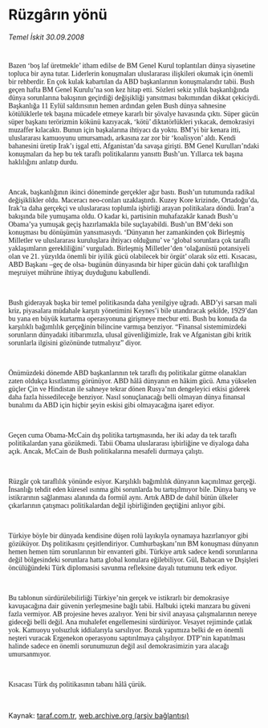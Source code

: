 # Rüzgârın yönü

*Temel İskit 30.09.2008*

<div class="taraf_structure_2col_1zq">
<div class="margen_n">



 <p><sub><font face="Times New Roman TUR"><br/>
<p>Bazen ‘boş laf üretmekle’ itham edilse de BM Genel Kurul toplantıları dünya siyasetine topluca bir ayna tutar. Liderlerin konuşmaları uluslararası ilişkileri okumak için önemli bir rehberdir. En çok kulak kabartılan da ABD başkanlarının konuşmalarıdır tabii. Bush geçen hafta BM Genel Kurulu’na son kez hitap etti. Sözleri sekiz yıllık başkanlığında dünya sorunlarına bakışının geçirdiği değişikliği yansıtması bakımından dikkat çekiciydi. Başkanlığa 11 Eylül saldırısının hemen ardından gelen Bush dünya sahnesine kötülüklerle tek başına mücadele etmeye kararlı bir şövalye havasında çıktı. Süper gücün süper başkanı terörizmin kökünü kazıyacak, ‘kötü’ diktatörlükleri yıkacak, demokrasiyi muzaffer kılacaktı. Bunun için başkalarına ihtiyacı da yoktu. BM’yi bir kenara itti, uluslararası kamuoyunu umursamadı, arkasına zar zor bir ‘koalisyon’ aldı. Kendi bahanesini üretip Irak’ı işgal etti, Afganistan’da savaşa girişti. BM Genel Kurulları’ndaki konuşmaları da hep bu tek taraflı politikalarını yansıttı Bush’un. Yıllarca tek başına haklılığını anlatıp durdu.</p><br/>
<p>Ancak, başkanlığının ikinci döneminde gerçekler ağır bastı. Bush’un tutumunda radikal değişiklikler oldu. Maceracı neo-conları uzaklaştırdı. Kuzey Kore krizinde, Ortadoğu’da, Irak’ta daha gerçekçi ve uluslararası toplumla işbirliği arayan politikalara döndü. İran’a bakışında bile yumuşama oldu. O kadar ki, partisinin muhafazakâr kanadı Bush’u Obama’ya yumuşak geçiş hazırlamakla bile suçlayabildi. Bush’un BM’deki son konuşması bu dönüşümün yansımasıydı. ‘Dünyanın her zamankinden çok Birleşmiş Milletler ve uluslararası kuruluşlara ihtiyacı olduğunu’ ve ‘global sorunlara çok taraflı yaklaşımların gerekliliğini’ vurguladı. Birleşmiş Milletler’den ‘olağanüstü potansiyeli olan ve 21. yüzyılda önemli bir iyilik gücü olabilecek bir örgüt’ olarak söz etti. Kısacası, ABD Başkanı –geç de olsa- bugünün dünyasında bir hiper gücün dahi çok taraflılığın meşruiyet mührüne ihtiyaç duyduğunu kabullendi.</p><br/>
<p>Bush giderayak başka bir temel politikasında daha yenilgiye uğradı. ABD’yi sarsan mali kriz, piyasalara müdahale karşıtı yönetimini Keynes’i bile utandıracak şekilde, 1929’dan bu yana en büyük kurtarma operasyonuna girişmeye mecbur etti. Bush bu konuda da karşılıklı bağımlılık gerçeğinin bilincine varmışa benziyor. “Finansal sistemimizdeki sorunların dünyadaki itibarımızla, ulusal güvenliğimizle, Irak ve Afganistan gibi kritik sorunlarla ilgisini gözönünde tutmalıyız” diyor. </p><br/>
<p>Önümüzdeki dönemde ABD başkanlarının tek taraflı dış politikalar gütme olanakları zaten oldukça kısıtlanmış görünüyor. ABD hâlâ dünyanın en hâkim gücü. Ama yükselen güçler Çin ve Hindistan ile sahneye tekrar dönen Rusya’nın dengeleyici etkisi giderek daha fazla hissedileceğe benziyor. Nasıl sonuçlanacağı belli olmayan dünya finansal bunalımı da ABD için hiçbir şeyin eskisi gibi olmayacağına işaret ediyor.</p><br/>
<p>Geçen cuma Obama-McCain dış politika tartışmasında, her iki aday da tek taraflı politikalardan yana gözükmedi. Tabii Obama uluslararası işbirliğine ve diyaloga daha açık. Ancak, McCain de Bush politikalarına mesafeli durmaya çalıştı. </p><br/>
<p>Rüzgâr çok taraflılık yönünde esiyor. Karşılıklı bağımlılık dünyanın kaçınılmaz gerçeği. İnsanlığı tehdit eden küresel ısınma gibi sorunlarda bu tartışılmıyor bile. Dünya barış ve istikrarının sağlanması alanında da formül aynı. Artık ABD de dahil bütün ülkeler çıkarlarının çatışmacı politikalardan değil işbirliğinden geçtiğini anlıyor gibi. </p><br/>
<p>Türkiye böyle bir dünyada kendisine düşen rolü layıkıyla oynamaya hazırlanıyor gibi gözüküyor. Dış politikasını çeşitlendiriyor. Cumhurbaşkanı’nın BM konuşması dünyanın hemen hemen tüm sorunlarının bir envanteri gibi. Türkiye artık sadece kendi sorunlarına değil bölgesindeki sorunlara hatta global konulara eğilebiliyor. Gül, Babacan ve Dışişleri öncülüğündeki Türk diplomasisi savunma refleksine dayalı tutumunu terk ediyor.</p><br/>
<p>Bu tablonun sürdürülebilirliği Türkiye’nin gerçek ve istikrarlı bir demokrasiye kavuşacağına dair güvenin yerleşmesine bağlı tabii. Halbuki içteki manzara bu güveni fazla vermiyor. AB projesine heves azalıyor. Yeni bir sivil anayasa çalışmalarının nereye gideceği belli değil. Ana muhalefet engellemesini sürdürüyor. Vesayet rejiminde çatlak yok. Kamuoyu yolsuzluk iddialarıyla sarsılıyor. Bozuk yapımıza belki de en önemli neşteri vuracak Ergenekon operasyonu saptırılmaya çalışılıyor. DTP’nin kapatılması halinde sadece en önemli sorunumuzun değil asıl demokrasimizin yara alacağı umursanmıyor.</p><br/>
<p>Kısacası Türk dış politikasının tabanı hâlâ çürük.</p></font></sub></p>

<br/>


<div id="taraf_not">
</div>

</div>


</div>

Kaynak: [taraf.com.tr](http://www.taraf.com.tr:80/makale/2100.htm), [web.archive.org (arşiv bağlantısı)](http://web.archive.org/web/20081220050600/http://www.taraf.com.tr:80/makale/2100.htm)
